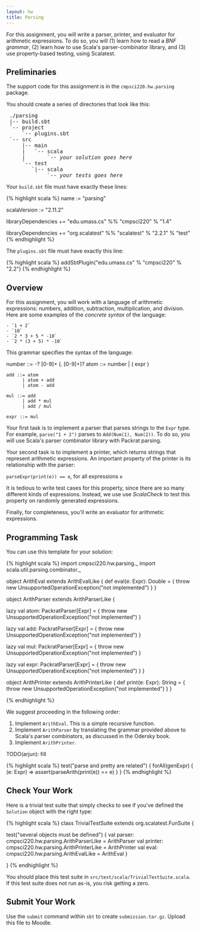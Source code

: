 ```yaml
---
layout: hw
title: Parsing
---
```


For this assignment, you will write a parser, printer, and evaluator for arithmetic
expressions.  To do so, you will (1) learn how to read a *BNF grammar*, (2)
learn how to use Scala's parser-combinator library, and (3) use property-based
testing, using Scalatest.

## Preliminaries

The support code for this assignment is in the `cmpsci220.hw.parsing` package.

You should create a series of directories that look like this:

<pre>
 ./parsing
 |-- build.sbt
 `-- project
     `-- plugins.sbt
 `-- src
     |-- main
     |   `-- scala
     |       `-- <i>your solution goes here</i>
     `-- test
        `|-- scala
             `-- <i>your tests goes here</i>
</pre>

Your `build.sbt` file must have exactly these lines:

{% highlight scala %}
name := "parsing"

scalaVersion := "2.11.2"

libraryDependencies += "edu.umass.cs" %% "cmpsci220" % "1.4"

libraryDependencies += "org.scalatest" %% "scalatest" % "2.2.1" % "test"
{% endhighlight %}

The `plugins.sbt` file must have exactly this line:

{% highlight scala %}
addSbtPlugin("edu.umass.cs" % "cmpsci220" % "2.2")
{% endhighlight %}

## Overview

For this assignment, you will work with a language of arithmetic expressions:
numbers, addition, subtraction, multiplication, and division. Here are some
examples of the *concrete syntax* of the language:

    - `1 + 2`
    - `10`
    - `2 * 3 + 5 * -10`
    - `2 * (3 + 5) * -10`

This grammar specifies the syntax of the language:

   number ::= -? [0-9]+ (. [0-9]+)?
   atom ::= number
          | ( expr )

    add ::= atom
          | atom + add
          | atom - add

    mul ::= add
          | add * mul
          | add / mul

    expr ::= mul

Your first task is to implement a parser that parses strings to the `Expr`
type. For example, `parse("1 + 2")` parses to `Add(Num(1), Num(2))`.
To do so, you will use Scala's parser combinator library with Packrat parsing.

Your second task is to implement a printer, which returns strings that represent
arithmetic expressions. An important property of the printer is its relationship
with the parser:

`parseExpr(print(e)) == e`, for all expressions `e`

It is tedious to write test cases for this property, since there are so many
different kinds of expressions. Instead, we use use *ScalaCheck* to test this
property on randomly generated expressions.

Finally, for completeness, you'll write an evaluator for arithmetic expressions.

## Programming Task

You can use this template for your solution:

{% highlight scala %}
import cmpsci220.hw.parsing._
import scala.util.parsing.combinator._

object ArithEval extends ArithEvalLike {
  def eval(e: Expr): Double = {
    throw new UnsupportedOperationException("not implemented")
  }
}

object ArithParser extends ArithParserLike {

  lazy val atom: PackratParser[Expr] = {
    throw new UnsupportedOperationException("not implemented")
  }

  lazy val add: PackratParser[Expr] = {
    throw new UnsupportedOperationException("not implemented")
  }

  lazy val mul: PackratParser[Expr] = {
    throw new UnsupportedOperationException("not implemented")
  }

  lazy val expr: PackratParser[Expr] = {
    throw new UnsupportedOperationException("not implemented")
  }
}

object ArithPrinter extends ArithPrinterLike {
  def print(e: Expr): String = {
    throw new UnsupportedOperationException("not implemented")
  }
}

{% endhighlight %}

We suggest proceeding in the following order:

1. Implement `ArithEval`. This is a simple recursive function.
2. Implement `ArithParser` by translating the grammar provided above to Scala's
   parser combinators, as discussed in the Odersky book.
3. Implement `ArithPrinter`.

TODO(arjun): fill

{% highlight scala %}
test("parse and pretty are related") {
  forAll(genExpr) { (e: Expr) =>
    assert(parseArith(print(e)) == e)
  }
}
{% endhighlight %}

## Check Your Work

Here is a trivial test suite that simply checks to see if you've defined
the `Solution` object with the right type:

{% highlight scala %}
class TrivialTestSuite extends org.scalatest.FunSuite {

  test("several objects must be defined") {
    val parser: cmpsci220.hw.parsing.ArithParserLike = ArithParser
    val printer: cmpsci220.hw.parsing.ArithPrinterLike = ArithPrinter
    val eval: cmpsci220.hw.parsing.ArithEvalLike = ArithEval
  }


}
{% endhighlight %}

You should place this test suite in `src/test/scala/TrivialTestSuite.scala`.
If this test suite does not run as-is, you risk getting a zero.

## Submit Your Work

Use the `submit` command within `sbt` to create `submission.tar.gz`. Upload
this file to Moodle.
